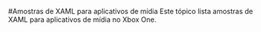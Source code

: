 #Amostras de XAML para aplicativos de mídia
Este tópico lista amostras de XAML para aplicativos de mídia no Xbox One.


<!--HONumber=Mar16_HO5-->



